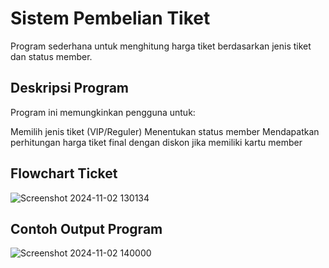 # Sistem Pembelian Tiket
Program sederhana untuk menghitung harga tiket berdasarkan jenis tiket dan status member.

## Deskripsi Program
Program ini memungkinkan pengguna untuk:

Memilih jenis tiket (VIP/Reguler)
Menentukan status member
Mendapatkan perhitungan harga tiket final dengan diskon jika memiliki kartu member

## Flowchart Ticket
![Screenshot 2024-11-02 130134](https://github.com/user-attachments/assets/25a83822-80e2-4186-ac71-ef2623fe0d63)

## Contoh Output Program
![Screenshot 2024-11-02 140000](https://github.com/user-attachments/assets/65d90611-70b2-4dc8-a382-57f86f418c4f)

